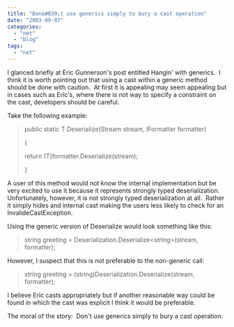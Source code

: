 ```yaml
---
title: "Don&#039;t use generics simply to bury a cast operation"
date: "2003-09-07"
categories: 
  - "net"
  - "blog"
tags: 
  - "net"
---
```


I glanced briefly at Eric Gunnerson's post entitled Hangin' with generics.  I think it is worth pointing out that using a cast within a generic method should be done with caution.  At first it is appealing may seem appealing but in cases such as Eric's, where there is not way to specify a constraint on the cast, developers should be careful.

Take the following example:

> public static T Deserialize<T>(Stream stream, IFormatter formatter)
> 
> {
> 
> return (T)formatter.Deserialize(stream);
> 
> }

A user of this method would not know the internal implementation but be very excited to use it because it represents strongly typed deserialization.  Unfortunately, however, it is not strongly typed deserialization at all.  Rather it simply hides and internal cast making the users less likely to check for an InvalideCastException.

Using the generic version of Deserialize would look something like this:

> string greeting = Deserialization.Deserialize<string\>(stream, formatter);

However, I suspect that this is not preferable to the non-generic call:

> string greeting = (string)Deserialization.Deserialize(stream, formatter);

I believe Eric casts appropriately but if another reasonable way could be found in which the cast was explicit I think it would be preferable.

The moral of the story:  Don't use generics simply to bury a cast operation.
